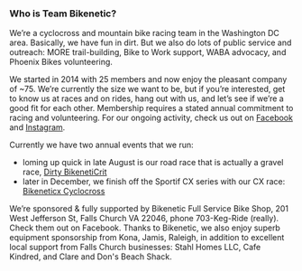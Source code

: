 ### Who is Team Bikenetic?

We’re a cyclocross and mountain bike racing team in the Washington DC area. Basically, we have fun in dirt. But we also do lots of public service and outreach: MORE trail-building, Bike to Work support, WABA advocacy, and Phoenix Bikes volunteering.

We started in 2014 with 25 members and now enjoy the pleasant company of ~75. We’re currently the size we want to be, but if you’re interested, get to know us at races and on rides, hang out with us, and let’s see if we’re a good fit for each other. Membership requires a stated annual commitment to racing and volunteering. For our ongoing activity, check us out on [Facebook](https://www.facebook.com/teambikenetic/) and [Instagram](https://www.instagram.com/teambikenetic/).

Currently we have two annual events that we run:

- loming up quick in late August is our road race that is actually a gravel race, [Dirty BikenetiCrit](https://www.facebook.com/DirtyBikenetiCrit/)
- later in December, we finish off the Sportif CX series with our CX race: [Bikeneticx Cyclocross](https://www.facebook.com/bikeneticx/)

We’re sponsored & fully supported by Bikenetic Full Service Bike Shop, 201 West Jefferson St, Falls Church VA 22046, phone 703-Keg-Ride (really). Check them out on Facebook. Thanks to Bikenetic, we also enjoy superb equipment sponsorship from Kona, Jamis, Raleigh, in addition to excellent local support from Falls Church businesses: Stahl Homes LLC, Cafe Kindred, and Clare and Don's Beach Shack.
